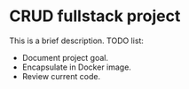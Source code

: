 # CRUD fullstack project

This is a brief description. TODO list:

- Document project goal.
- Encapsulate in Docker image.
- Review current code.
